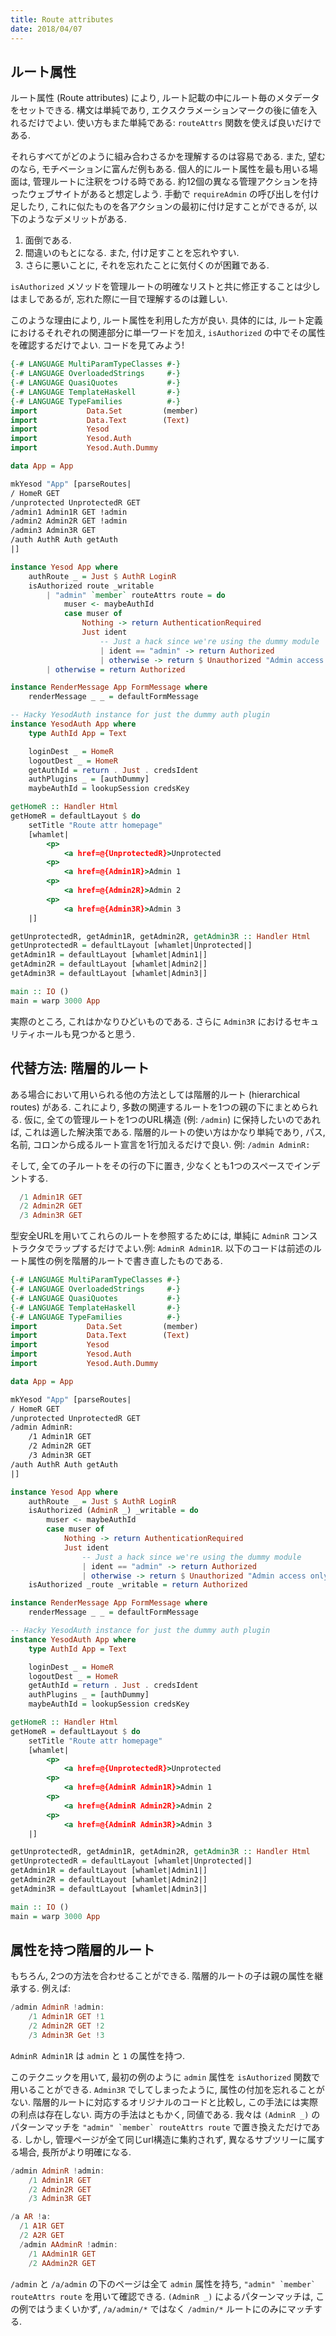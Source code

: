 ```yaml
---
title: Route attributes
date: 2018/04/07
---
```


## ルート属性

ルート属性 (Route attributes) により, ルート記載の中にルート毎のメタデータをセットできる. 構文は単純であり, エクスクラメーションマークの後に値を入れるだけでよい. 使い方もまた単純である: `routeAttrs` 関数を使えば良いだけである.

それらすべてがどのように組み合わさるかを理解するのは容易である. また, 望むのなら, モチベーションに富んだ例もある. 個人的にルート属性を最も用いる場面は, 管理ルートに注釈をつける時である. 約12個の異なる管理アクションを持ったウェブサイトがあると想定しよう. 手動で `requireAdmin` の呼び出しを付け足したり, これに似たものを各アクションの最初に付け足すことができるが, 以下のようなデメリットがある.

1. 面倒である.
1. 間違いのもとになる. また, 付け足すことを忘れやすい.
1. さらに悪いことに, それを忘れたことに気付くのが困難である.

`isAuthorized` メソッドを管理ルートの明確なリストと共に修正することは少しはましであるが, 忘れた際に一目で理解するのは難しい.

このような理由により, ルート属性を利用した方が良い. 具体的には, ルート定義におけるそれぞれの関連部分に単一ワードを加え, `isAuthorized` の中でその属性を確認するだけでよい. コードを見てみよう!

```haskell
{-# LANGUAGE MultiParamTypeClasses #-}
{-# LANGUAGE OverloadedStrings     #-}
{-# LANGUAGE QuasiQuotes           #-}
{-# LANGUAGE TemplateHaskell       #-}
{-# LANGUAGE TypeFamilies          #-}
import           Data.Set         (member)
import           Data.Text        (Text)
import           Yesod
import           Yesod.Auth
import           Yesod.Auth.Dummy

data App = App

mkYesod "App" [parseRoutes|
/ HomeR GET
/unprotected UnprotectedR GET
/admin1 Admin1R GET !admin
/admin2 Admin2R GET !admin
/admin3 Admin3R GET
/auth AuthR Auth getAuth
|]

instance Yesod App where
    authRoute _ = Just $ AuthR LoginR
    isAuthorized route _writable
        | "admin" `member` routeAttrs route = do
            muser <- maybeAuthId
            case muser of
                Nothing -> return AuthenticationRequired
                Just ident
                    -- Just a hack since we're using the dummy module
                    | ident == "admin" -> return Authorized
                    | otherwise -> return $ Unauthorized "Admin access only"
        | otherwise = return Authorized

instance RenderMessage App FormMessage where
    renderMessage _ _ = defaultFormMessage

-- Hacky YesodAuth instance for just the dummy auth plugin
instance YesodAuth App where
    type AuthId App = Text

    loginDest _ = HomeR
    logoutDest _ = HomeR
    getAuthId = return . Just . credsIdent
    authPlugins _ = [authDummy]
    maybeAuthId = lookupSession credsKey

getHomeR :: Handler Html
getHomeR = defaultLayout $ do
    setTitle "Route attr homepage"
    [whamlet|
        <p>
            <a href=@{UnprotectedR}>Unprotected
        <p>
            <a href=@{Admin1R}>Admin 1
        <p>
            <a href=@{Admin2R}>Admin 2
        <p>
            <a href=@{Admin3R}>Admin 3
    |]

getUnprotectedR, getAdmin1R, getAdmin2R, getAdmin3R :: Handler Html
getUnprotectedR = defaultLayout [whamlet|Unprotected|]
getAdmin1R = defaultLayout [whamlet|Admin1|]
getAdmin2R = defaultLayout [whamlet|Admin2|]
getAdmin3R = defaultLayout [whamlet|Admin3|]

main :: IO ()
main = warp 3000 App
```

実際のところ, これはかなりひどいものである. さらに `Admin3R` におけるセキュリティホールも見つかると思う.

## 代替方法: 階層的ルート

ある場合において用いられる他の方法としては階層的ルート (hierarchical routes) がある. これにより, 多数の関連するルートを1つの親の下にまとめられる. 仮に, 全ての管理ルートを1つのURL構造 (例: `/admin`) に保持したいのであれば, これは適した解決策である. 階層的ルートの使い方はかなり単純であり, パス, 名前, コロンから成るルート宣言を1行加えるだけで良い. 例: `/admin AdminR:`

そして, 全ての子ルートをその行の下に置き, 少なくとも1つのスペースでインデントする.

```haskell
  /1 Admin1R GET
  /2 Admin2R GET
  /3 Admin3R GET
```

型安全URLを用いてこれらのルートを参照するためには, 単純に `AdminR` コンストラクタでラップするだけでよい.例: `AdminR Admin1R`. 以下のコードは前述のルート属性の例を階層的ルートで書き直したものである.

```haskell
{-# LANGUAGE MultiParamTypeClasses #-}
{-# LANGUAGE OverloadedStrings     #-}
{-# LANGUAGE QuasiQuotes           #-}
{-# LANGUAGE TemplateHaskell       #-}
{-# LANGUAGE TypeFamilies          #-}
import           Data.Set         (member)
import           Data.Text        (Text)
import           Yesod
import           Yesod.Auth
import           Yesod.Auth.Dummy

data App = App

mkYesod "App" [parseRoutes|
/ HomeR GET
/unprotected UnprotectedR GET
/admin AdminR:
    /1 Admin1R GET
    /2 Admin2R GET
    /3 Admin3R GET
/auth AuthR Auth getAuth
|]

instance Yesod App where
    authRoute _ = Just $ AuthR LoginR
    isAuthorized (AdminR _) _writable = do
        muser <- maybeAuthId
        case muser of
            Nothing -> return AuthenticationRequired
            Just ident
                -- Just a hack since we're using the dummy module
                | ident == "admin" -> return Authorized
                | otherwise -> return $ Unauthorized "Admin access only"
    isAuthorized _route _writable = return Authorized

instance RenderMessage App FormMessage where
    renderMessage _ _ = defaultFormMessage

-- Hacky YesodAuth instance for just the dummy auth plugin
instance YesodAuth App where
    type AuthId App = Text

    loginDest _ = HomeR
    logoutDest _ = HomeR
    getAuthId = return . Just . credsIdent
    authPlugins _ = [authDummy]
    maybeAuthId = lookupSession credsKey

getHomeR :: Handler Html
getHomeR = defaultLayout $ do
    setTitle "Route attr homepage"
    [whamlet|
        <p>
            <a href=@{UnprotectedR}>Unprotected
        <p>
            <a href=@{AdminR Admin1R}>Admin 1
        <p>
            <a href=@{AdminR Admin2R}>Admin 2
        <p>
            <a href=@{AdminR Admin3R}>Admin 3
    |]

getUnprotectedR, getAdmin1R, getAdmin2R, getAdmin3R :: Handler Html
getUnprotectedR = defaultLayout [whamlet|Unprotected|]
getAdmin1R = defaultLayout [whamlet|Admin1|]
getAdmin2R = defaultLayout [whamlet|Admin2|]
getAdmin3R = defaultLayout [whamlet|Admin3|]

main :: IO ()
main = warp 3000 App
```

## 属性を持つ階層的ルート

もちろん, 2つの方法を合わせることができる. 階層的ルートの子は親の属性を継承する. 例えば:

```haskell
/admin AdminR !admin:
    /1 Admin1R GET !1
    /2 Admin2R GET !2
    /3 Admin3R Get !3
```

`AdminR Admin1R` は `admin` と `1` の属性を持つ.

このテクニックを用いて, 最初の例のように `admin` 属性を `isAuthorized` 関数で用いることができる. `Admin3R` でしてしまったように, 属性の付加を忘れることがない. 階層的ルートに対応するオリジナルのコードと比較し, この手法には実際の利点は存在しない. 両方の手法はともかく, 同値である. 我々は `(AdminR _)` のパターンマッチを ``"admin" `member` routeAttrs route`` で置き換えただけである. しかし, 管理ページが全て同じurl構造に集約されず, 異なるサブツリーに属する場合, 長所がより明確になる.

```haskell
/admin AdminR !admin:
    /1 Admin1R GET
    /2 Admin2R GET
    /3 Admin3R GET

/a AR !a:
  /1 A1R GET
  /2 A2R GET
  /admin AAdminR !admin:
    /1 AAdmin1R GET
    /2 AAdmin2R GET
```

`/admin` と `/a/admin` の下のページは全て `admin` 属性を持ち, ``"admin" `member` routeAttrs route`` を用いて確認できる. `(AdminR _)` によるパターンマッチは, この例ではうまくいかず, `/a/admin/*` ではなく `/admin/*` ルートにのみにマッチする.